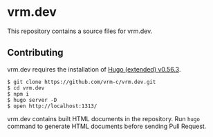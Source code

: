 # vrm.dev

This repository contains a source files for vrm.dev.

## Contributing

vrm.dev requires the installation of [Hugo (extended) v0.56.3](https://github.com/gohugoio/hugo/releases/tag/v0.56.3).

```console
$ git clone https://github.com/vrm-c/vrm.dev.git
$ cd vrm.dev
$ npm i
$ hugo server -D
$ open http://localhost:1313/
```

vrm.dev contains built HTML documents in the repository. Run `hugo` command to generate HTML documents before sending Pull Request.

<!--
## License

[UNKNOWN](LICENSE)
-->
